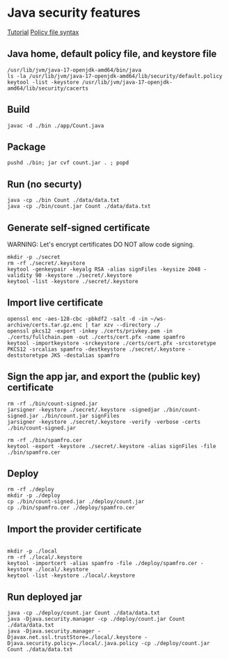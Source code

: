 # Java security features

[Tutorial](https://docs.oracle.com/javase/tutorial/security/index.html)
[Policy file syntax](https://docs.oracle.com/javase/8/docs/technotes/guides/security/PolicyFiles.html#FileSyntax)

## Java home, default policy file, and keystore file
```
/usr/lib/jvm/java-17-openjdk-amd64/bin/java
ls -la /usr/lib/jvm/java-17-openjdk-amd64/lib/security/default.policy
keytool -list -keystore /usr/lib/jvm/java-17-openjdk-amd64/lib/security/cacerts
```

## Build
```
javac -d ./bin ./app/Count.java
```

## Package
```
pushd ./bin; jar cvf count.jar . ; popd
```

## Run (no securty)
```
java -cp ./bin Count ./data/data.txt
java -cp ./bin/count.jar Count ./data/data.txt
```

## Generate self-signed certificate
WARNING: Let's encrypt certificates DO NOT allow code signing.
```
mkdir -p ./secret
rm -rf ./secret/.keystore
keytool -genkeypair -keyalg RSA -alias signFiles -keysize 2048 -validity 90 -keystore ./secret/.keystore
keytool -list -keystore ./secret/.keystore
```

## Import live certificate
```
openssl enc -aes-128-cbc -pbkdf2 -salt -d -in ~/ws-archive/certs.tar.gz.enc | tar xzv --directory ./
openssl pkcs12 -export -inkey ./certs/privkey.pem -in ./certs/fullchain.pem -out ./certs/cert.pfx -name spamfro
keytool -importkeystore -srckeystore ./certs/cert.pfx -srcstoretype PKCS12 -srcalias spamfro -destkeystore ./secret/.keystore -deststoretype JKS -destalias spamfro
```

## Sign the app jar, and export the (public key) certificate 
```
rm -rf ./bin/count-signed.jar
jarsigner -keystore ./secret/.keystore -signedjar ./bin/count-signed.jar ./bin/count.jar signFiles
jarsigner -keystore ./secret/.keystore -verify -verbose -certs ./bin/count-signed.jar

rm -rf ./bin/spamfro.cer
keytool -export -keystore ./secret/.keystore -alias signFiles -file ./bin/spamfro.cer
```

## Deploy
```
rm -rf ./deploy
mkdir -p ./deploy
cp ./bin/count-signed.jar ./deploy/count.jar
cp ./bin/spamfro.cer ./deploy/spamfro.cer
```

## Import the provider certificate
```

mkdir -p ./local
rm -rf ./local/.keystore
keytool -importcert -alias spamfro -file ./deploy/spamfro.cer -keystore ./local/.keystore
keytool -list -keystore ./local/.keystore
```

## Run deployed jar
```
java -cp ./deploy/count.jar Count ./data/data.txt
java -Djava.security.manager -cp ./deploy/count.jar Count ./data/data.txt
java -Djava.security.manager -Djavax.net.ssl.trustStore=./local/.keystore -Djava.security.policy=./local/.java.policy -cp ./deploy/count.jar Count ./data/data.txt
```
